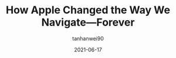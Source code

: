 ---
author: tanhanwei90
date: 2021-06-17
layout: post.njk
publisher: uxdesigncc
tags:
  - article
  - design
target_url: https://uxdesign.cc/how-apple-changed-the-way-we-navigate-forever-2ac9fc61f0d5
title: How Apple Changed the Way We Navigate—Forever
---